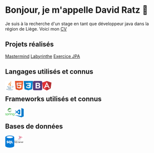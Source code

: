 # Bonjour, je m'appelle David Ratz 👋

Je suis à la recherche d'un stage en tant que développeur java dans la région de Liège.
Voici mon <a href="https://raw.githubusercontent.com/DavidRatz/DavidRatz/main/docs/RATZ_David_CV.pdf">CV</a>

## Projets réalisés

<div>
<a href="https://davidratz.github.io/MasterMind">Mastermind</a>
<a href="https://github.com/DavidRatz/Labyrinthe">Labyrinthe</a>
<a href="https://github.com/DavidRatz/HotelJPA">Exercice JPA</a>
</div>

## Langages utilisés et connus

<div>
<img align="left" alt="java" width="30px" src="https://raw.githubusercontent.com/DavidRatz/DavidRatz/main/images/java_logo.png" />
<img align="left" alt="html5" width="30px" src="https://raw.githubusercontent.com/DavidRatz/DavidRatz/main/images/HTML5_logo.png" />
<img align="left" alt="css3" width="30px" src="https://raw.githubusercontent.com/DavidRatz/DavidRatz/main/images/css_logo.png" />
<img align="left" alt="bootstrap" width="30px" src="https://raw.githubusercontent.com/DavidRatz/DavidRatz/main/images/bootstrap_logo.png" />
<img align="left" alt="angular" width="30px" src="https://raw.githubusercontent.com/DavidRatz/DavidRatz/main/images/angular_logo.png" />
<br>
</div>

## Frameworks utilisés et connus

<div>
<img align="left" alt="spring" width="30px" src="https://raw.githubusercontent.com/DavidRatz/DavidRatz/main/images/spring_logo.png" />
<img align="left" alt="vscode" width="30px" src="https://raw.githubusercontent.com/DavidRatz/DavidRatz/main/images/vscode_logo.png" />
<br>
</div>

## Bases de données

<div>
<img align="left" alt="sql" width="30px" src="https://raw.githubusercontent.com/DavidRatz/DavidRatz/main/images/sql_logo.png" />
<img align="left" alt="sqlserver" width="30px" src="https://raw.githubusercontent.com/DavidRatz/DavidRatz/main/images/sql_server_logo.png" />
</div>

<!--
**DavidRatz/DavidRatz** is a ✨ _special_ ✨ repository because its `README.md` (this file) appears on your GitHub profile.

Here are some ideas to get you started:

- 🔭 I’m currently working on ...
- 🌱 I’m currently learning ...
- 👯 I’m looking to collaborate on ...
- 🤔 I’m looking for help with ...
- 💬 Ask me about ...
- 📫 How to reach me: ...
- 😄 Pronouns: ...
- ⚡ Fun fact: ...
-->

